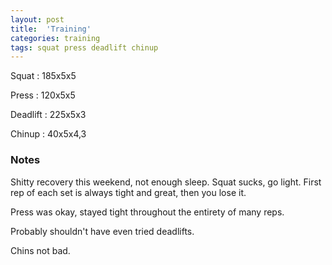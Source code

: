 ```yaml
---
layout: post
title:  'Training'
categories: training
tags: squat press deadlift chinup
---
```


Squat       :   185x5x5

Press       :   120x5x5

Deadlift    :   225x5x3

Chinup      :   40x5x4,3

### Notes

Shitty recovery this weekend, not enough sleep. Squat sucks, go light. First rep of each
set is always tight and great, then you lose it.

Press was okay, stayed tight throughout the entirety of many reps.

Probably shouldn't have even tried deadlifts.

Chins not bad.
